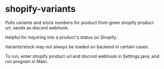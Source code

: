 # shopify-variants
Pulls variants and stock numbers for product from given shopify product url, sends as discord webhook. 


Helpful for inquiring into a product's status on Shopify. 

Variants/stock may not always be loaded on backend in certain cases.

To run, enter shopify product url and discord webhook in Settings.java, and run program in Main.

